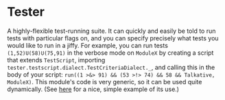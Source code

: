 Tester
======

A highly-flexible test-running suite. It can quickly and easily be told to run tests with particular flags on, and you can specify precisely what tests you would like to run in a jiffy. For example, you can run tests `(1,52)U(58)U(75,91)` in the verbose mode on `ModuleX` by creating a script that extends `TestScript`, importing `tester.testscript.dialect.TestCriteriaDialect._`, and calling this in the body of your script: `run((1 >&> 91) && (53 >!> 74) && 58 && Talkative, ModuleX)`. This module's code is very generic, so it can be used quite dynamically. (See [here](https://github.com/TheBizzle/PathFinding/blob/master/AStar/src/test/astar/BiDirAStarTest.scala) for a nice, simple example of its use.)
